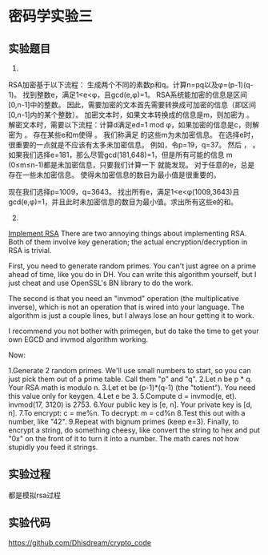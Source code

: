 # 密码学实验三

## 实验题目  
1.
RSA加密基于以下流程：
生成两个不同的素数p和q。计算n=pq以及φ=(p-1)(q-1)。
找到整数e，满足1<e<φ，且gcd(e,φ)=1。
RSA系统能加密的信息是区间[0,n-1]中的整数。
因此，需要加密的文本首先需要转换成可加密的信息（即区间[0,n-1]内的某个整数）。
加密文本时，如果文本转换成的信息是m，则加密为
。
解密文本时，需要以下流程：计算d满足ed=1 mod φ，如果加密的信息是c，则解密为
。
存在某些e和m使得
。
我们称满足
的这些m为未加密信息。
在选择e时，很重要的一点就是不应该有太多未加密信息。
例如，令p=19，q=37。
然后
，
。
如果我们选择e=181，那么尽管gcd(181,648)=1，但是所有可能的信息
m (0≤m≤n-1)都是未加密信息，只要我们计算一下
就能发现。
对于任意的e，总是存在一些未加密信息。
使得未加密信息的数目为最小值是很重要的。

现在我们选择p=1009，q=3643。
找出所有e，满足1<e<φ(1009,3643)且gcd(e,φ)=1，并且此时未加密信息的数目为最小值。求出所有这些e的和。

2.
[Implement RSA](https://www.cryptopals.com/sets/5/challenges/39)
There are two annoying things about implementing RSA. Both of them involve key generation; the actual encryption/decryption in RSA is trivial.

First, you need to generate random primes. You can't just agree on a prime ahead of time, like you do in DH. You can write this algorithm yourself, but I just cheat and use OpenSSL's BN library to do the work.

The second is that you need an "invmod" operation (the multiplicative inverse), which is not an operation that is wired into your language. The algorithm is just a couple lines, but I always lose an hour getting it to work.

I recommend you not bother with primegen, but do take the time to get your own EGCD and invmod algorithm working.

Now:

1.Generate 2 random primes. We'll use small numbers to start, so you can just pick them out of a prime table. Call them "p" and "q".
2.Let n be p * q. Your RSA math is modulo n.
3.Let et be (p-1)*(q-1) (the "totient"). You need this value only for keygen.
4.Let e be 3.
5.Compute d = invmod(e, et). invmod(17, 3120) is 2753.
6.Your public key is [e, n]. Your private key is [d, n].
7.To encrypt: c = me%n. To decrypt: m = cd%n
8.Test this out with a number, like "42".
9.Repeat with bignum primes (keep e=3).
Finally, to encrypt a string, do something cheesy, like convert the string to hex and put "0x" on the front of it to turn it into a number. The math cares not how stupidly you feed it strings.

## 实验过程
都是模拟rsa过程

## 实验代码

https://github.com/Dhisdream/crypto_code